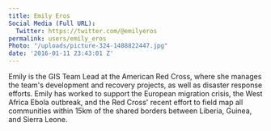 ```yaml
---
title: Emily Eros
Social Media (Full URL):
  Twitter: https://twitter.com/@emilyeros
permalink: users/emily_eros
Photo: "/uploads/picture-324-1488822447.jpg"
date: '2016-01-11 23:43:01 Z'
---
```

<p>Emily is the GIS Team Lead at the American Red Cross, where she manages the team's development and recovery projects, as well as disaster response efforts. Emily has worked to support the European migration crisis, the West Africa Ebola outbreak, and the Red Cross' recent effort to field map all communities within 15km of the shared borders between Liberia, Guinea, and Sierra Leone.&nbsp;</p>
